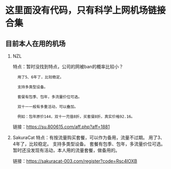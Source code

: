 # 这里面没有代码，只有科学上网机场链接合集

## 目前本人在用的机场

1. NZL
   
   特点：暂时没找到特点，公司的网被ban的概率比较小？
   
         用了5、6年了，比较稳定。
   
         支持多类型设备。
   
         套餐有包季、包年，多流量价位可选。
   
         双十一一般有多重活动，可以叠加。
   
         例如：包年原价144，双十一充值8折，买套餐8折，真实价格92.16。
   
   链接：https://su.800615.com/aff.php?aff=1881

3. SakuraCat
   特点：有按流量购买套餐，可以作为备用，流量不过期。
         用了3、4年了，比较稳定。
         支持多类型设备。
         套餐有包季、包年，多流量价位可选。
         暂时还没发现有活动，本人用的流量套餐，做备用的。
         
   链接：https://sakuracat-003.com/register?code=Rsc4IOXB

